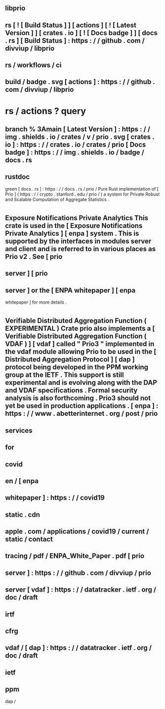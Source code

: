 #
libprio
-
rs
[
!
[
Build
Status
]
]
[
actions
]
[
!
[
Latest
Version
]
]
[
crates
.
io
]
[
!
[
Docs
badge
]
]
[
docs
.
rs
]
[
Build
Status
]
:
https
:
/
/
github
.
com
/
divviup
/
libprio
-
rs
/
workflows
/
ci
-
build
/
badge
.
svg
[
actions
]
:
https
:
/
/
github
.
com
/
divviup
/
libprio
-
rs
/
actions
?
query
=
branch
%
3Amain
[
Latest
Version
]
:
https
:
/
/
img
.
shields
.
io
/
crates
/
v
/
prio
.
svg
[
crates
.
io
]
:
https
:
/
/
crates
.
io
/
crates
/
prio
[
Docs
badge
]
:
https
:
/
/
img
.
shields
.
io
/
badge
/
docs
.
rs
-
rustdoc
-
green
[
docs
.
rs
]
:
https
:
/
/
docs
.
rs
/
prio
/
Pure
Rust
implementation
of
[
Prio
]
(
https
:
/
/
crypto
.
stanford
.
edu
/
prio
/
)
a
system
for
Private
Robust
and
Scalable
Computation
of
Aggregate
Statistics
.
#
#
Exposure
Notifications
Private
Analytics
This
crate
is
used
in
the
[
Exposure
Notifications
Private
Analytics
]
[
enpa
]
system
.
This
is
supported
by
the
interfaces
in
modules
server
and
client
and
is
referred
to
in
various
places
as
Prio
v2
.
See
[
prio
-
server
]
[
prio
-
server
]
or
the
[
ENPA
whitepaper
]
[
enpa
-
whitepaper
]
for
more
details
.
#
#
Verifiable
Distributed
Aggregation
Function
(
EXPERIMENTAL
)
Crate
prio
also
implements
a
[
Verifiable
Distributed
Aggregation
Function
(
VDAF
)
]
[
vdaf
]
called
"
Prio3
"
implemented
in
the
vdaf
module
allowing
Prio
to
be
used
in
the
[
Distributed
Aggregation
Protocol
]
[
dap
]
protocol
being
developed
in
the
PPM
working
group
at
the
IETF
.
This
support
is
still
experimental
and
is
evolving
along
with
the
DAP
and
VDAF
specifications
.
Formal
security
analysis
is
also
forthcoming
.
Prio3
should
not
yet
be
used
in
production
applications
.
[
enpa
]
:
https
:
/
/
www
.
abetterinternet
.
org
/
post
/
prio
-
services
-
for
-
covid
-
en
/
[
enpa
-
whitepaper
]
:
https
:
/
/
covid19
-
static
.
cdn
-
apple
.
com
/
applications
/
covid19
/
current
/
static
/
contact
-
tracing
/
pdf
/
ENPA_White_Paper
.
pdf
[
prio
-
server
]
:
https
:
/
/
github
.
com
/
divviup
/
prio
-
server
[
vdaf
]
:
https
:
/
/
datatracker
.
ietf
.
org
/
doc
/
draft
-
irtf
-
cfrg
-
vdaf
/
[
dap
]
:
https
:
/
/
datatracker
.
ietf
.
org
/
doc
/
draft
-
ietf
-
ppm
-
dap
/
